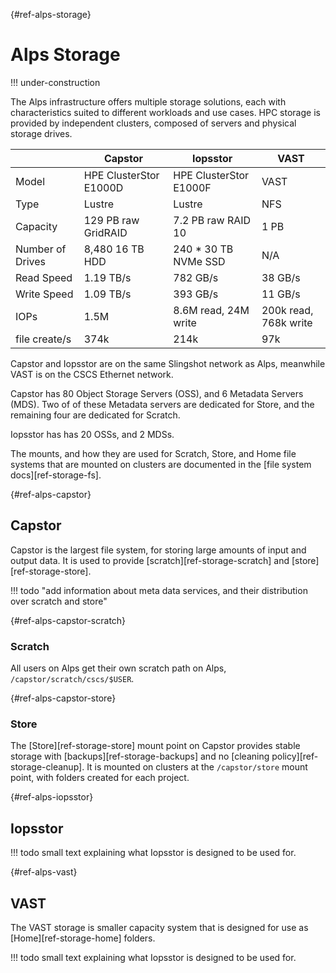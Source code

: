 [](){#ref-alps-storage}
# Alps Storage

!!! under-construction

The Alps infrastructure offers multiple storage solutions, each with characteristics suited to different workloads and use cases.
HPC storage is provided by independent clusters, composed of servers and physical storage drives.

|              | Capstor                | Iopsstor               | VAST                |
|--------------|------------------------|------------------------|---------------------|
| Model        | HPE ClusterStor E1000D | HPE ClusterStor E1000F | VAST                |
| Type         | Lustre                 | Lustre                 | NFS                 |
| Capacity     | 129 PB raw GridRAID    | 7.2 PB raw RAID 10     | 1 PB                |
| Number of Drives | 8,480 16 TB HDD    | 240 * 30 TB NVMe SSD   | N/A                 |
| Read Speed   | 1.19 TB/s              | 782 GB/s               | 38 GB/s             |
| Write Speed  | 1.09 TB/s              | 393 GB/s               | 11 GB/s             |
| IOPs         | 1.5M                   | 8.6M read, 24M write   | 200k read, 768k write |
| file create/s| 374k                   | 214k                   | 97k                 |

Capstor and Iopsstor are on the same Slingshot network as Alps, meanwhile VAST is on the CSCS Ethernet network.

Capstor has 80 Object Storage Servers (OSS), and 6 Metadata Servers (MDS). 
Two of of these Metadata servers are dedicated for Store, and the remaining four are dedicated for Scratch.

Iopsstor has has 20 OSSs, and 2 MDSs. 

The mounts, and how they are used for Scratch, Store, and Home file systems that are mounted on clusters are documented in the [file system docs][ref-storage-fs].

[](){#ref-alps-capstor}
## Capstor

Capstor is the largest file system, for storing large amounts of input and output data.
It is used to provide [scratch][ref-storage-scratch] and [store][ref-storage-store].

!!! todo "add information about meta data services, and their distribution over scratch and store"

[](){#ref-alps-capstor-scratch}
### Scratch

All users on Alps get their own scratch path on Alps, `/capstor/scratch/cscs/$USER`.

[](){#ref-alps-capstor-store}
### Store

The [Store][ref-storage-store] mount point on Capstor provides stable storage with [backups][ref-storage-backups] and no [cleaning policy][ref-storage-cleanup].
It is mounted on clusters at the `/capstor/store` mount point, with folders created for each project.

[](){#ref-alps-iopsstor}
## Iopsstor

!!! todo
    small text explaining what Iopsstor is designed to be used for.

[](){#ref-alps-vast}
## VAST

The VAST storage is smaller capacity system that is designed for use as [Home][ref-storage-home] folders.

!!! todo
    small text explaining what Iopsstor is designed to be used for.


